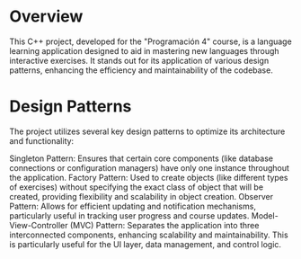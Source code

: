 # Overview
This C++ project, developed for the "Programación 4" course, is a language learning application designed to aid in mastering new languages through interactive exercises. It stands out for its application of various design patterns, enhancing the efficiency and maintainability of the codebase.

# Design Patterns
The project utilizes several key design patterns to optimize its architecture and functionality:

Singleton Pattern: Ensures that certain core components (like database connections or configuration managers) have only one instance throughout the application.
Factory Pattern: Used to create objects (like different types of exercises) without specifying the exact class of object that will be created, providing flexibility and scalability in object creation.
Observer Pattern: Allows for efficient updating and notification mechanisms, particularly useful in tracking user progress and course updates.
Model-View-Controller (MVC) Pattern: Separates the application into three interconnected components, enhancing scalability and maintainability. This is particularly useful for the UI layer, data management, and control logic.
